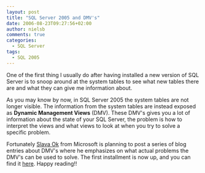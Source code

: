 ```yaml
---
layout: post
title: "SQL Server 2005 and DMV's"
date: 2006-08-23T09:27:56+02:00
author: nielsb
comments: true
categories:
  - SQL Server
tags:
  - SQL 2005
---
```

One of the first thing I usually do after having installed a new version of SQL Server is to snoop around at the system tables to see what new tables there are and what they can give me information about.

<!--more-->

As you may know by now, in SQL Server 2005 the system tables are not longer visible. The information from the system tables are instead exposed as **Dynamic Management Views** (DMV). These DMV's gives you a lot of information about the state of your SQL Server, the problem is how to interpret the views and what views to look at when you try to solve a specific problem.

Fortunately [Slava Ok][1] from Microsoft is planning to post a series of blog entries about DMV's where he emphasizes on what actual problems the DMV's can be used to solve. The first installment is now up, and you can find it [here][2]. Happy reading!! 

 [1]: http://blogs.msdn.com/slavao
 [2]: http://blogs.msdn.com/slavao/archive/2006/08/22/713357.aspx
